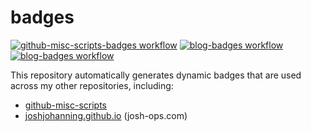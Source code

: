 # badges

[![github-misc-scripts-badges workflow](https://img.shields.io/github/actions/workflow/status/joshjohanning/badges/github-misc-scripts-badges.yml?logo=github&label=github-misc-scripts-badges%20workflow&color=28a745&labelColor=333)][github-misc-scripts-badges]
[![blog-badges workflow](https://img.shields.io/github/actions/workflow/status/joshjohanning/badges/blog-badges.yml?logo=github&label=blog-badges%20workflow&color=28a745&labelColor=333)][blog-badges]
[![blog-badges workflow](https://img.shields.io/github/actions/workflow/status/joshjohanning/badges/authored-actions-badges.yml?logo=github&label=authored-actions-badges%20workflow&color=28a745&labelColor=333)][blog-badges]

This repository automatically generates dynamic badges that are used across my other repositories, including:

- [github-misc-scripts](https://github.com/joshjohanning/github-misc-scripts)
- [joshjohanning.github.io](https://github.com/joshjohanning/joshjohanning.github.io) (josh-ops.com)

[github-misc-scripts-badges]: https://github.com/joshjohanning/badges/actions/workflows/github-misc-scripts-badges.yml
[blog-badges]: https://github.com/joshjohanning/badges/actions/workflows/blog-badges.yml
